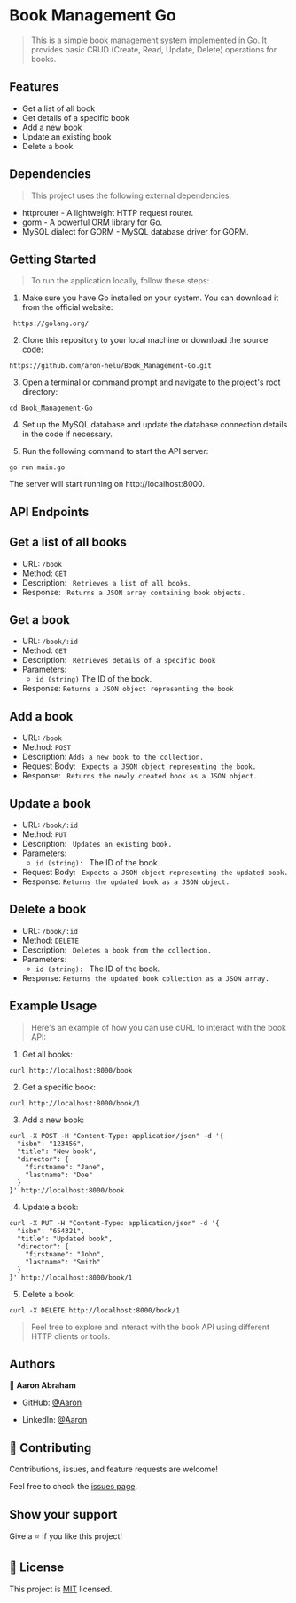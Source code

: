 # Book Management Go

> This is a simple book management system implemented in Go. It provides basic CRUD (Create, Read, Update, Delete) operations for books.

## Features

- Get a list of all book
- Get details of a specific book
- Add a new book
- Update an existing book
- Delete a book

## Dependencies

> This project uses the following external dependencies:

- httprouter - A lightweight HTTP request router.
- gorm - A powerful ORM library for Go.
- MySQL dialect for GORM - MySQL database driver for GORM.

## Getting Started

> To run the application locally, follow these steps:

1. Make sure you have Go installed on your system. You can download it from the official website:
```shell
 https://golang.org/
```

2. Clone this repository to your local machine or download the source code:
```shel
https://github.com/aron-helu/Book_Management-Go.git
```

3. Open a terminal or command prompt and navigate to the project's root directory:
```shell
cd Book_Management-Go
```


4. Set up the MySQL database and update the database connection details in the code if necessary.

5. Run the following command to start the API server:
```shell
go run main.go
```
The server will start running on http://localhost:8000.

## API Endpoints
## Get a list of all books
- URL: ``` /book ```
- Method:  ``` GET ```
- Description: ``` Retrieves a list of all books```.
- Response: ``` Returns a JSON array containing book objects.```

## Get a book

- URL: ```/book/:id ```
- Method: ``` GET ```
- Description: ``` Retrieves details of a specific book```
- Parameters:
  - ``` id (string) ``` The ID of the book.
- Response: ```Returns a JSON object representing the book```

## Add a book
- URL: ```/book```
- Method: ``` POST ```
- Description: ``` Adds a new book to the collection. ```
- Request Body: ``` Expects a JSON object representing the book.```
- Response: ``` Returns the newly created book as a JSON object.```

## Update a book
- URL: ```/book/:id```
- Method: ``` PUT ```
- Description: ``` Updates an existing book.```
- Parameters:
  - ```id (string): ``` The ID of the book.
- Request Body: ``` Expects a JSON object representing the updated book.```
- Response: ``` Returns the updated book as a JSON object. ``` 

## Delete a book
- URL: ``` /book/:id ```
- Method: ``` DELETE ```
- Description: ``` Deletes a book from the collection.```
- Parameters:
  - ```id (string): ``` The ID of the book.
- Response: ```Returns the updated book collection as a JSON array.```

## Example Usage
> Here's an example of how you can use cURL to interact with the book API:

1. Get all books:

```shell
curl http://localhost:8000/book
```
2. Get a specific book:

```shell
curl http://localhost:8000/book/1
```
3. Add a new book:

```shell
curl -X POST -H "Content-Type: application/json" -d '{
  "isbn": "123456",
  "title": "New book",
  "director": {
    "firstname": "Jane",
    "lastname": "Doe"
  }
}' http://localhost:8000/book
```

4. Update a book:

```shell
curl -X PUT -H "Content-Type: application/json" -d '{
  "isbn": "654321",
  "title": "Updated book",
  "director": {
    "firstname": "John",
    "lastname": "Smith"
  }
}' http://localhost:8000/book/1
```

5. Delete a book:

```shell
curl -X DELETE http://localhost:8000/book/1
```
> Feel free to explore and interact with the book API using different HTTP clients or tools.

## Authors

👤 **Aaron Abraham**

- GitHub: [@Aaron](https://github.com/aron-helu)

- LinkedIn: [@Aaron](https://www.linkedin.com/in/aron-abraham-90a4321b0/)


## 🤝 Contributing

Contributions, issues, and feature requests are welcome!

Feel free to check the [issues page](../../issues/).



## Show your support

Give a ⭐️ if you like this project!


## 📝 License

This project is [MIT](./LICENSE) licensed.
